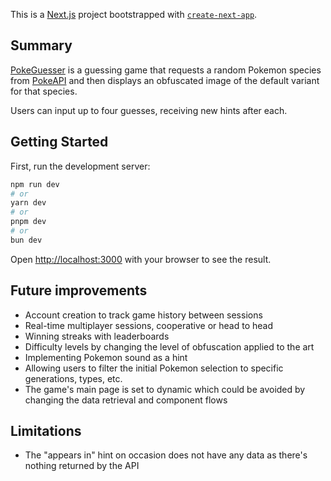 This is a [Next.js](https://nextjs.org) project bootstrapped with [`create-next-app`](https://nextjs.org/docs/app/api-reference/cli/create-next-app).

## Summary
[PokeGuesser](https://pokeguesser-eight.vercel.app/) is a guessing game that requests a random Pokemon species from [PokeAPI](https://pokeapi.co/) 
and then displays an obfuscated image of the default variant for that species. 

Users can input up to four guesses, receiving new hints after each.

## Getting Started

First, run the development server:

```bash
npm run dev
# or
yarn dev
# or
pnpm dev
# or
bun dev
```

Open [http://localhost:3000](http://localhost:3000) with your browser to see the result.


## Future improvements
* Account creation to track game history between sessions
* Real-time multiplayer sessions, cooperative or head to head
* Winning streaks with leaderboards
* Difficulty levels by changing the level of obfuscation applied to the art
* Implementing Pokemon sound as a hint
* Allowing users to filter the initial Pokemon selection to specific generations, types, etc.
* The game's main page is set to dynamic which could be avoided by changing the data retrieval and component flows

## Limitations
* The "appears in" hint on occasion does not have any data as there's nothing returned by the API